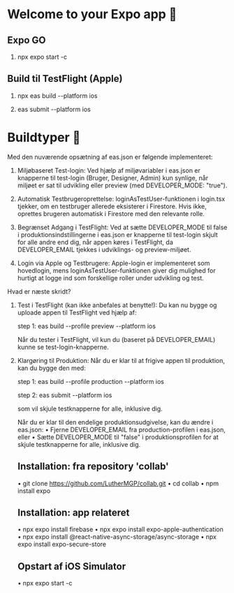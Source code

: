 # Welcome to your Expo app 👋

## Expo GO

1. npx expo start -c

## Build til TestFlight (Apple)

1. npx eas build --platform ios

2. eas submit --platform ios

# Buildtyper 👋

Med den nuværende opsætning af eas.json er følgende implementeret:

1. Miljøbaseret Test-login:
   Ved hjælp af miljøvariabler i eas.json er knapperne til test-login (Bruger, Designer, Admin) kun synlige, når miljøet er sat til udvikling eller preview (med DEVELOPER_MODE: "true").

2. Automatisk Testbrugeroprettelse:
   loginAsTestUser-funktionen i login.tsx tjekker, om en testbruger allerede eksisterer i Firestore. Hvis ikke, oprettes brugeren automatisk i Firestore med den relevante rolle.

3. Begrænset Adgang i TestFlight:
   Ved at sætte DEVELOPER_MODE til false i produktionsindstillingerne i eas.json er knapperne til test-login skjult for alle andre end dig, når appen køres i TestFlight, da DEVELOPER_EMAIL tjekkes i udviklings- og preview-miljøet.

4. Login via Apple og Testbrugere:
   Apple-login er implementeret som hovedlogin, mens loginAsTestUser-funktionen giver dig mulighed for hurtigt at logge ind som forskellige roller under udvikling og test.

Hvad er næste skridt?

1. Test i TestFlight (kan ikke anbefales at benytte!):
   Du kan nu bygge og uploade appen til TestFlight ved hjælp af:

   step 1:
   eas build --profile preview --platform ios

   Når du tester i TestFlight, vil kun du (baseret på DEVELOPER_EMAIL) kunne se test-login-knapperne.

2. Klargøring til Produktion:
   Når du er klar til at frigive appen til produktion, kan du bygge den med:

   step 1:
   eas build --profile production --platform ios

   step 2:
   eas submit --platform ios

   som vil skjule testknapperne for alle, inklusive dig.

   Når du er klar til den endelige produktionsudgivelse, kan du ændre i eas.json:
   • Fjerne DEVELOPER_EMAIL fra production-profilen i eas.json, eller
   • Sætte DEVELOPER_MODE til "false" i produktionsprofilen for at skjule testknapperne for alle, inklusive dig.

   ## Installation: fra repository 'collab'

   • git clone https://github.com/LutherMGP/collab.git
   • cd collab
   • npm install expo

   ## Installation: app relateret

   • npx expo install firebase
   • npx expo install expo-apple-authentication
   • npx expo install @react-native-async-storage/async-storage
   • npx expo install expo-secure-store

   ## Opstart af iOS Simulator

   • npx expo start -c
